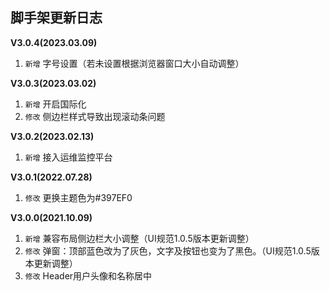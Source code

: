 ## 脚手架更新日志

**V3.0.4(2023.03.09)**
<!-- 未发布 -->
1. `新增`  字号设置（若未设置根据浏览器窗口大小自动调整） 

**V3.0.3(2023.03.02)**
1. `新增`  开启国际化
2. `修改`  侧边栏样式导致出现滚动条问题

**V3.0.2(2023.02.13)**
1. `新增`  接入运维监控平台

**V3.0.1(2022.07.28)**
1. `修改`  更换主题色为#397EF0

**V3.0.0(2021.10.09)**

1. `新增`  兼容布局侧边栏大小调整（UI规范1.0.5版本更新调整）
2. `修改`  弹窗：顶部蓝色改为了灰色，文字及按钮也变为了黑色。（UI规范1.0.5版本更新调整）
3. `修改`  Header用户头像和名称居中

